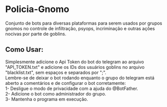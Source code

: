 # Policia-Gnomo
Conjunto de bots para diversas plataformas para serem usados por grupos gnomos no controle de infiltração, psyops, incriminação e outras ações nocivas por parte de goblins.  

## Como Usar:
Simplesmente adicione o Api Token do bot do telegram ao arquivo "API_TOKEN.txt" e adicione os IDs dos usuários goblins no arquivo "blacklist.txt", sem espaços e separados por ";".  
Lembre-se de deixar o bot rodando enquanto o grupo do telegram está aberto a comentários e de configurar o bot corretamente:  
1- Desligue o modo de privacidade com a ajuda do @BotFather.  
2- Adicione o bot como administrador do grupo.  
3- Mantenha o programa em execução.  
